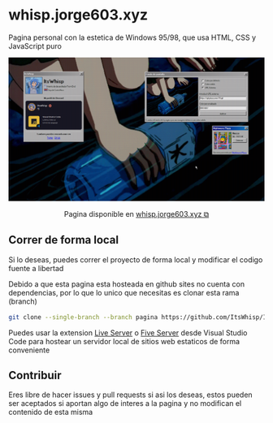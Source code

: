 # whisp.jorge603.xyz

Pagina personal con la estetica de Windows 95/98, que usa HTML, CSS y JavaScript puro

[![whisp.jorge603.xyz](screenshots/02.png)](https://whisp.jorge603.xyz)

<p align="center">Pagina disponible en <a href="https://whisp.jorge603.xyz" target="_blank">whisp.jorge603.xyz ⧉</a></p>

## Correr de forma local

Si lo deseas, puedes correr el proyecto de forma local y modificar el codigo fuente a libertad

Debido a que esta pagina esta hosteada en github sites no cuenta con dependencias, por lo que lo unico que necesitas es clonar esta rama (branch)

```bash
git clone --single-branch --branch pagina https://github.com/ItsWhisp/ItsWhisp
```

Puedes usar la extension [Live Server](https://marketplace.visualstudio.com/items?itemName=ritwickdey.LiveServer) o [Five Server](https://marketplace.visualstudio.com/items?itemName=yandeu.five-server) desde Visual Studio Code para hostear un servidor local de sitios web estaticos de forma conveniente

## Contribuir

Eres libre de hacer issues y pull requests si asi los deseas, estos pueden ser aceptados si aportan algo de interes a la pagina y no modifican el contenido de esta misma